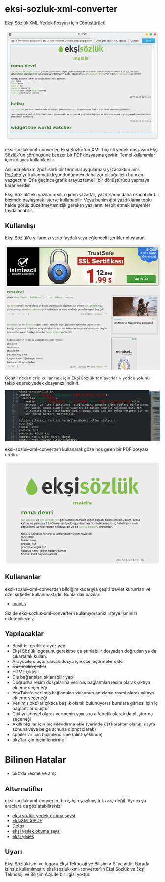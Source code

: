 # eksi-sozluk-xml-converter
Ekşi Sözlük XML Yedek Dosyası için Dönüştürücü

![eksi-sozluk-xml-converter0](./screenshots/eksi-sozluk-xml-converter.png)

eksi-sozluk-xml-converter, Ekşi Sözlük'ün XML biçimli yedek dosyasını Ekşi Sözlük'ün görünüşüne benzer bir PDF dosyasına çevirir. Temel kullanımlar için kolayca kullanılabilir.

Aslında eksixml2pdf isimli bir terminal uygulaması yazacaktım ama [PoDoFo](http://podofo.sourceforge.net/)'yu kullanmak düşündüğümden daha zor olduğu için bundan vazgeçtim. Qt'a geçince grafik arayüz temelli bir dönüştürücü yapmaya karar verdim.

Ekşi Sözlük'teki yazılarını silip giden yazarlar, yazdıklarını daha okunabilir bir biçimde paylaşmak isterse kullanabilir. Veya benim gibi yazdıklarını toplu halde görüp düzeltme/temizlik gereken yazılarını tespit etmek isteyenler faydalanabilir.


## Kullanılışı

Ekşi Sözlük'e yıllarınızı verip faydalı veya eğlenceli içerikler oluşturun.

![eksi-sozluk-xml-converter0](./screenshots/eksi-sozluk-xml-converter0.png)

Çeşitli nedenlerle kullanmak için Ekşi Sözlük'ten ayarlar > yedek yolunu takip ederek yedek dosyanızı indirin.

![eksi-sozluk-xml-converter1](./screenshots/eksi-sozluk-xml-converter1.png)

eksi-sozluk-xml-converter'ı kullanarak göze hoş gelen bir PDF dosyası üretin.

![eksi-sozluk-xml-converter2](./screenshots/eksi-sozluk-xml-converter2.png)

## Kullananlar

eksi-sozluk-xml-converter'ı bildiğim kadarıyla çeşitli devlet kurumları ve özel şirketler kullanmaktadır. Bunlardan bazıları:

- [maidis](https://www.dropbox.com/s/0450xp3gb2wem2u/maidis-eksisozluk.pdf?dl=0)

Siz de eksi-sozluk-xml-converter'ı kullanıyorsanız listeye isminizi ekletebilirsiniz.

## Yapılacaklar

- ~~Basit bir grafik arayüz yap~~
- Ekşi Sözlük logosunu gerekirse çalıştırılabilir dosyadan doğrudan ya da çıkartarak kullan.
- Arayüzde oluşturulacak dosya için özelleştirmeler ekle
- ~~Düz metin çıktısı~~
- ~~HTML çıktısı~~
- Dış bağlantıları tıklanabilir yap
- Doğrudan resim dosyalarına verilmiş bağlantıları resim olarak çıktıya ekleme seçeneği
- YouTube'a verilmiş bağlantıları videonun önizleme resmi olarak çıktıya ekleme seçeneği
- Verilmiş bkz'lar çıktıda başlık olarak bulunuyorsa buralara gitmesi için iç bağlantılar oluştur
- Çıktıyı tarihsel olarak vermenin yanı sıra alfabetik olarak da oluşturma seçeneği
- Akıllı bkz'lar için biçimlendirme ekle (yerinde üst karakter olarak, sayfa sonuna veya belge sonuna dipnot olarak)
- spoiler'lar için biçimlendirme (alıntı şeklinde)
- ~~bkz'lar için biçimlendirme~~

# Bilinen Hatalar
- bkz'da kesme ve amp

## Alternatifler

eksi-sozluk-xml-converter, bu iş için yazılmış tek araç değil. Ayrıca şu araçlara da göz atabilirsiniz:

- [ekşi sözlük yedek okuma şeysi](https://github.com/ssg/eksi-yedek)
- [EksiXMLtoPDF](https://github.com/Borgen/EksiXMLtoPDF)
- [Detox](https://youreads.net/baslik/detox--45069)
- [ekşi yedek okuma şeysi](https://eksisozluk.com/eksi-yedek-okuma-seysi--4987996)
- [ekşi yedek](https://eksiyedek.subicon.net/)

## Uyarı

Ekşi Sözlük ismi ve logosu Ekşi Teknoloji ve Bilişim A.Ş.'ye aittir. Burada izinsiz kullanılmıştır. eksi-sozluk-xml-converter'ın Ekşi Sözlük ve Ekşi Teknoloji ve Bilişim A.Ş. ile bir ilgisi yoktur.

